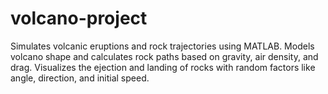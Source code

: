 # volcano-project
Simulates volcanic eruptions and rock trajectories using MATLAB. Models volcano shape and calculates rock paths based on gravity, air density, and drag. Visualizes the ejection and landing of rocks with random factors like angle, direction, and initial speed.
